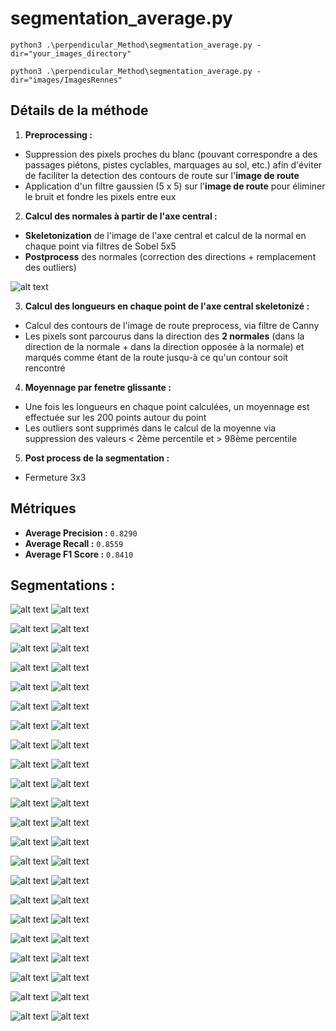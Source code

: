 # segmentation_average.py

```
python3 .\perpendicular_Method\segmentation_average.py -dir="your_images_directory"
```
```
python3 .\perpendicular_Method\segmentation_average.py -dir="images/ImagesRennes"
```

## Détails de la méthode

1. **Preprocessing :**
- Suppression des pixels proches du blanc (pouvant correspondre a des passages piétons, pistes cyclables, marquages au sol, etc.) afin d'éviter de faciliter la detection des contours de route sur l'**image de route**
- Application d'un filtre gaussien (5 x 5) sur l'**image de route** pour éliminer le bruit et fondre les pixels entre eux

2. **Calcul des normales à partir de l'axe central :**
- **Skeletonization** de l'image de l'axe central et calcul de la normal en chaque point via filtres de Sobel 5x5
- **Postprocess** des normales (correction des directions + remplacement des outliers)

![alt text](results/normales.png)

3. **Calcul des longueurs en chaque point de l'axe central skeletonizé :**
- Calcul des contours de l'image de route preprocess, via filtre de Canny
- Les pixels sont parcourus dans la direction des **2 normales** (dans la direction de la normale + dans la direction opposée à la normale) et marqués comme étant de la route jusqu-à ce qu'un contour soit rencontré

4. **Moyennage par fenetre glissante :**
- Une fois les longueurs en chaque point calculées, un moyennage est effectuée sur les 200 points autour du point
- Les outliers sont supprimés dans le calcul de la moyenne via suppression des valeurs < 2ème percentile et > 98ème percentile

5. **Post process de la segmentation :**
- Fermeture 3x3

## Métriques

- **Average Precision :** `0.8290`
- **Average Recall :** `0.8559`
- **Average F1 Score :** `0.8410`

## Segmentations :

![alt text](results/overlay_route0.png)
![alt text](results/segm_route0.png)

![alt text](results/overlay_route1.png)
![alt text](results/segm_route1.png)

![alt text](results/overlay_route2.png)
![alt text](results/segm_route2.png)

![alt text](results/overlay_route3.png)
![alt text](results/segm_route3.png)

![alt text](results/overlay_route4.png)
![alt text](results/segm_route4.png)

![alt text](results/overlay_route5.png)
![alt text](results/segm_route5.png)

![alt text](results/overlay_route6.png)
![alt text](results/segm_route6.png)

![alt text](results/overlay_route7.png)
![alt text](results/segm_route7.png)

![alt text](results/overlay_route8.png)
![alt text](results/segm_route8.png)

![alt text](results/overlay_route9.png)
![alt text](results/segm_route9.png)

![alt text](results/overlay_route10.png)
![alt text](results/segm_route10.png)

![alt text](results/overlay_route11.png)
![alt text](results/segm_route11.png)

![alt text](results/overlay_route12.png)
![alt text](results/segm_route12.png)

![alt text](results/overlay_route13.png)
![alt text](results/segm_route13.png)

![alt text](results/overlay_route14.png)
![alt text](results/segm_route14.png)

![alt text](results/overlay_route15.png)
![alt text](results/segm_route15.png)

![alt text](results/overlay_route16.png)
![alt text](results/segm_route16.png)

![alt text](results/overlay_route17.png)
![alt text](results/segm_route17.png)

![alt text](results/overlay_route18.png)
![alt text](results/segm_route18.png)

![alt text](results/overlay_route19.png)
![alt text](results/segm_route19.png)

![alt text](results/overlay_route20.png)
![alt text](results/segm_route20.png)

![alt text](results/overlay_route21.png)
![alt text](results/segm_route21.png)